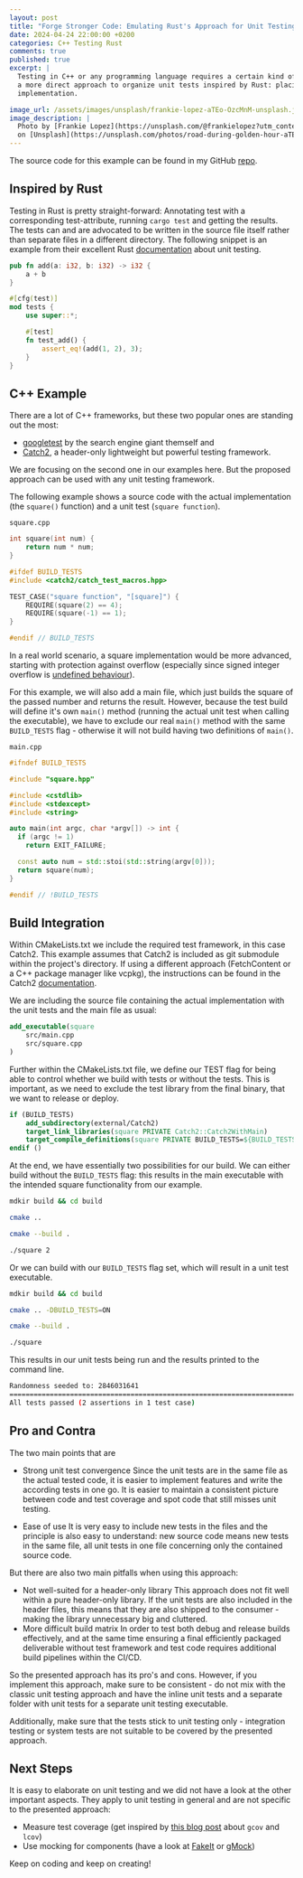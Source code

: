 ```yaml
---
layout: post
title: "Forge Stronger Code: Emulating Rust's Approach for Unit Testing in C++"
date: 2024-04-24 22:00:00 +0200
categories: C++ Testing Rust
comments: true
published: true
excerpt: |
  Testing in C++ or any programming language requires a certain kind of discipline to keep it efficient and well-organized. Here I am advocating for
  a more direct approach to organize unit tests inspired by Rust: placing them in the same file as the actual
  implementation.

image_url: /assets/images/unsplash/frankie-lopez-aTEo-OzcMnM-unsplash.jpg
image_description: |
  Photo by [Frankie Lopez](https://unsplash.com/@frankielopez?utm_content=creditCopyText)
  on [Unsplash](https://unsplash.com/photos/road-during-golden-hour-aTEo-OzcMnM?utm_content=creditCopyText)
---
```


The source code for this example can be found in my GitHub [repo](https://github.com/mostsignificant/inline_cpp_testing).

## Inspired by Rust

Testing in Rust is pretty straight-forward: Annotating test with a corresponding test-attribute, running `cargo test`
and getting the results. The tests can and are advocated to be written in the source file itself rather than separate
files in a different directory. The following snippet is an example from their excellent Rust
[documentation](https://doc.rust-lang.org/rust-by-example/testing/unit_testing.html) about unit testing.

```rust
pub fn add(a: i32, b: i32) -> i32 {
    a + b
}

#[cfg(test)]
mod tests {
    use super::*;

    #[test]
    fn test_add() {
        assert_eq!(add(1, 2), 3);
    }
}
```

## C++ Example

There are a lot of C++ frameworks, but these two popular ones are standing out the most:

- [googletest](https://github.com/google/googletest) by the search engine giant themself and
- [Catch2](https://github.com/catchorg/Catch2), a header-only lightweight but powerful testing framework.

We are focusing on the second one in our examples here. But the proposed approach can be used with any unit testing
framework.

The following example shows a source code with the actual implementation (the `square()` function) and a unit test
(`square function`).

`square.cpp`

```cpp
int square(int num) {
    return num * num;
}

#ifdef BUILD_TESTS
#include <catch2/catch_test_macros.hpp>

TEST_CASE("square function", "[square]") {
    REQUIRE(square(2) == 4);
    REQUIRE(square(-1) == 1);
}

#endif // BUILD_TESTS
```

In a real world scenario, a square implementation would be more advanced, starting with protection against overflow
(especially since signed integer overflow is
[undefined behaviour](https://www.codalogic.com/blog/2022/11/01/Beware-C%2B%2B-Undefined-Behaviour)).

For this example, we will also add a main file, which just builds the square of the passed number and returns the
result. However, because the test build will define it's own `main()` method (running the actual unit test when calling
the executable), we have to exclude our real `main()` method with the same `BUILD_TESTS` flag - otherwise it will not
build having two definitions of `main()`.

`main.cpp`

```cpp
#ifndef BUILD_TESTS

#include "square.hpp"

#include <cstdlib>
#include <stdexcept>
#include <string>

auto main(int argc, char *argv[]) -> int {
  if (argc != 1)
    return EXIT_FAILURE;

  const auto num = std::stoi(std::string(argv[0]));
  return square(num);
}

#endif // !BUILD_TESTS
```

## Build Integration

Within CMakeLists.txt we include the required test framework, in this case Catch2. This example assumes that Catch2 is
included as git submodule within the project's directory. If using a different approach (FetchContent or a C++ package
manager like vcpkg), the instructions can be found in the Catch2
[documentation](https://github.com/catchorg/Catch2/blob/devel/docs/cmake-integration.md#top).

We are including the source file containing the actual implementation with the unit tests and the main file as usual:

```cmake
add_executable(square
    src/main.cpp
    src/square.cpp
)
```

Further within the CMakeLists.txt file, we define our TEST flag for being able to control whether we build with tests or
without the tests. This is important, as we need to exclude the test library from the final binary, that we want to
release or deploy.

```cmake
if (BUILD_TESTS)
    add_subdirectory(external/Catch2)
    target_link_libraries(square PRIVATE Catch2::Catch2WithMain)
    target_compile_definitions(square PRIVATE BUILD_TESTS=${BUILD_TESTS})
endif ()
```

At the end, we have essentially two possibilities for our build. We can either build without the `BUILD_TESTS` flag:
this results in the main executable with the intended square functionality from our example.

```sh
mdkir build && cd build
```

```sh
cmake ..
```

```sh
cmake --build .
```

```sh
./square 2
```

Or we can build with our `BUILD_TESTS` flag set, which will result in a unit test executable.

```sh
mdkir build && cd build
```

```sh
cmake .. -DBUILD_TESTS=ON
```

```sh
cmake --build .
```

```sh
./square
```

This results in our unit tests being run and the results printed to the command line.

```sh
Randomness seeded to: 2846031641
===============================================================================
All tests passed (2 assertions in 1 test case)
```

## Pro and Contra

The two main points that are

- Strong unit test convergence
  Since the unit tests are in the same file as the actual tested code, it is easier to implement features and write the
  according tests in one go. It is easier to maintain a consistent picture between code and test coverage and spot code
  that still misses unit testing.

- Ease of use
  It is very easy to include new tests in the files and the principle is also easy to understand: new source code means
  new tests in the same file, all unit tests in one file concerning only the contained source code.

But there are also two main pitfalls when using this approach:

- Not well-suited for a header-only library
  This approach does not fit well within a pure header-only library. If the unit tests are also included in the header
  files, this means that they are also shipped to the consumer - making the library unnecessary big and cluttered.
- More difficult build matrix
  In order to test both debug and release builds effectively, and at the same time ensuring a final efficiently packaged
  deliverable without test framework and test code requires additional build pipelines within the CI/CD.

So the presented approach has its pro's and cons. However, if you implement this approach, make sure to be consistent -
do not mix with the classic unit testing approach and have the inline unit tests and a separate folder with unit tests
for a separate unit testing executable.

Additionally, make sure that the tests stick to unit testing only - integration testing or system tests are not suitable
to be covered by the presented approach.

## Next Steps

It is easy to elaborate on unit testing and we did not have a look at the other important aspects. They apply to unit
testing in general and are not specific to the presented approach:

- Measure test coverage (get inspired by [this blog post](https://medium.com/@xianpeng.shen/use-gcov-and-lcov-to-perform-code-coverage-testing-for-c-c-projects-c85708b91c78) about `gcov` and `lcov`)
- Use mocking for components (have a look at [FakeIt](https://github.com/eranpeer/FakeIt) or
  [gMock](https://google.github.io/googletest/gmock_for_dummies.html))

Keep on coding and keep on creating!
